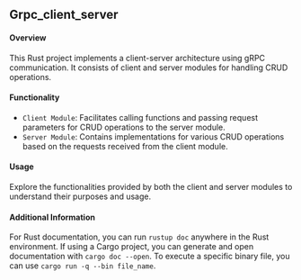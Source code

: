 ## Grpc_client_server 

#### Overview
This Rust project implements a client-server architecture using gRPC communication. It consists of client and server modules for handling CRUD operations.

#### Functionality
- `Client Module`: Facilitates calling functions and passing request parameters for CRUD operations to the server module.
- `Server Module`: Contains implementations for various CRUD operations based on the requests received from the client module.

#### Usage
Explore the functionalities provided by both the client and server modules to understand their purposes and usage.

#### Additional Information
For Rust documentation, you can run `rustup doc` anywhere in the Rust environment. If using a Cargo project, you can generate and open documentation with `cargo doc --open`. To execute a specific binary file, you can use `cargo run -q --bin file_name`.
